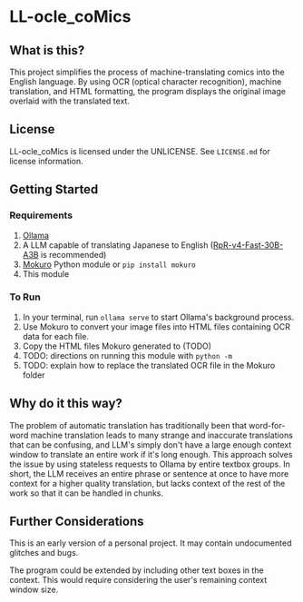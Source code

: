 
# LL-ocle_coMics

## What is this?

This project simplifies the process of machine-translating comics into the English language. By using OCR (optical character recognition), machine translation, and HTML formatting, the program displays the original image overlaid with the translated text.

## License

LL-ocle_coMics is licensed under the UNLICENSE. See `LICENSE.md` for license information.

## Getting Started

### Requirements

1. [Ollama](https://ollama.com/download)
2. A LLM capable of translating Japanese to English ([RpR-v4-Fast-30B-A3B](hf.co/mradermacher/RpR-v4-Fast-30B-A3B) is recommended)
3. [Mokuro](https://github.com/kha-white/mokuro) Python module or `pip install mokuro`
4. This module

### To Run

1. In your terminal, run `ollama serve` to start Ollama's background process.
2. Use Mokuro to convert your image files into HTML files containing OCR data for each file.
3. Copy the HTML files Mokuro generated to (TODO)
4. TODO: directions on running this module with `python -m`
5. TODO: explain how to replace the translated OCR file in the Mokuro folder

## Why do it this way?

The problem of automatic translation has traditionally been that word-for-word machine translation leads to many strange and inaccurate translations that can be confusing, and LLM's simply don't have a large enough context window to translate an entire work if it's long enough. This approach solves the issue by using stateless requests to Ollama by entire textbox groups. In short, the LLM receives an entire phrase or sentence at once to have more context for a higher quality translation, but lacks context of the rest of the work so that it can be handled in chunks.

## Further Considerations

This is an early version of a personal project. It may contain undocumented glitches and bugs.

The program could be extended by including other text boxes in the context. This would require considering the user's remaining context window size.
